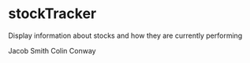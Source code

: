 # stockTracker
Display information about stocks and how they are currently performing 

Jacob Smith
Colin Conway
